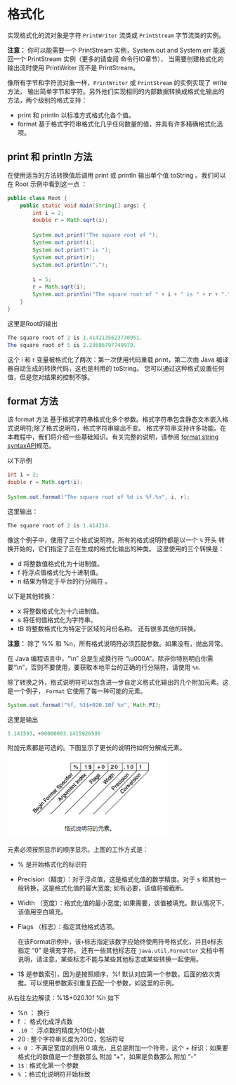 # 格式化

实现格式化的流对象是字符 `PrintWriter` 流类或 `PrintStream` 字节流类的实例。

**注意：** 你可以能需要一个 PrintStream 实例，System.out and System.err 能返回一个 PrintStream 实例（更多的请查阅 命令行IO章节），
当需要创建格式化的输出流时使用 PrintWriter 而不是 PrintStream。

像所有字节和字符流对象一样，`PrintWriter` 或  `PrintStream` 的实例实现了 write 方法，
输出简单字节和字符。另外他们实现相同的内部数据转换成格式化输出的方法，两个级别的格式支持：

* print 和 println 以标准方式格式化各个值。
* format 基于格式字符串格式化几乎任何数量的值，并具有许多精确格式化选项。

## print 和 println 方法

在使用适当的方法转换值后调用 print 或 println 输出单个值 toString 。我们可以在 Root 示例中看到这一点 ：

```java
public class Root {
    public static void main(String[] args) {
        int i = 2;
        double r = Math.sqrt(i);

        System.out.print("The square root of ");
        System.out.print(i);
        System.out.print(" is ");
        System.out.print(r);
        System.out.println(".");

        i = 5;
        r = Math.sqrt(i);
        System.out.println("The square root of " + i + " is " + r + ".");
    }
}
```

这里是Root的输出

```java
The square root of 2 is 1.4142135623730951.
The square root of 5 is 2.23606797749979.
```

这个 i 和 r 变量被格式化了两次：第一次使用代码重载 print，第二次由 Java 编译器自动生成的转换代码，这也是利用的 toString。
您可以通过这种格式设置任何值，但是您对结果的控制不够。

## format 方法

该 format 方法 基于格式字符串格式化多个参数。格式字符串包含静态文本嵌入格式说明符;除了格式说明符，格式字符串输出不变。
格式字符串支持许多功能。在本教程中，我们将介绍一些基础知识。有关完整的说明，请参阅 [format string syntaxAPI](https://docs.oracle.com/javase/8/docs/api/java/util/Formatter.html#syntax)规范。

以下示例

```java
int i = 2;
double r = Math.sqrt(i);

System.out.format("The square root of %d is %f.%n", i, r);
```

这里输出：

```java
The square root of 2 is 1.414214.
```

像这个例子中，使用了三个格式说明符。所有的格式说明符都是以一个 `%` 开头 转换开始的，它们指定了正在生成的格式化输出的种类。
这里使用的三个转换是：

* d 将整数值格式化为十进制值。
* f 将浮点值格式化为十进制值。
* n 结果为特定于平台的行分隔符 。

以下是其他转换：

* x 将整数格式化为十六进制值。
* s 将任何值格式化为字符串。
* tB 将整数格式化为特定于区域的月份名称。
还有很多其他的转换。

**注意：**
除了 %% 和 %n，所有格式说明符必须匹配参数。如果没有，抛出异常。

在 Java 编程语言中，“\n” 总是生成换行符 “\u000A”。除非你特别明白你需要“\n”，否则不要使用，要获取本地平台的正确的行分隔符，请使用 `%n`.

除了转换之外，格式说明符可以包含进一步自定义格式化输出的几个附加元素。这是一个例子， `Format` 它使用了每一种可能的元素。
```java
System.out.format("%f, %1$+020.10f %n", Math.PI);
```

这里是输出

```java
3.141593，+00000003.1415926536
```

附加元素都是可选的。下图显示了更长的说明符如何分解成元素。

![](./assets/io-spec.png)

元素必须按照显示的顺序显示。上图的工作方式是：

* % 是开始格式化的标识符
* Precision（精度）：对于浮点值，这是格式化值的数学精度。对于 s 和其他一般转换，这是格式化值的最大宽度; 如有必要，该值将被截断。
* Width （宽度）：格式化值的最小宽度; 如果需要，该值被填充。默认情况下，该值用空白填充。
* Flags （标志）：指定其他格式选项。

    在该Format示例中，该`+`标志指定该数字应始终使用符号格式化，并且`0`标志指定 “0” 是填充字符。
    还有一些其他标志在 `java.util.Formatter` 文档中有说明，请注意，某些标志不能与某些其他标志或某些转换一起使用。
* 1$ 是参数索引，因为是按照顺序，%f 默认对应第一个参数。后面的依次类推。可以使用参数索引重复匹配一个参数，如这里的示例。

从右往左边解读：%1$+020.10f %n 如下

* %n ： 换行
* f ： 格式化成浮点数
* `.10` ： 浮点数的精度为10位小数
* 20 : 整个字符串长度为20位，包括符号
* `+ 0` ：不满足宽度的则用 0 填充，且总是附加一个符号，这个 + 标识：如果要格式化的数值是一个整数那么 附加 “+”，如果是负数那么 附加 “-”
* `1$` : 格式化第一个参数
* `%` ：格式化说明符开始标致
